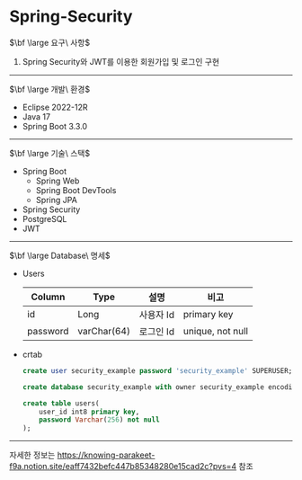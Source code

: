 # Spring-Security
$\bf \large 요구\ 사항$

1. Spring Security와 JWT를 이용한 회원가입 및 로그인 구현

---

$\bf \large 개발\ 환경$

- Eclipse 2022-12R
- Java 17
- Spring Boot 3.3.0

---

$\bf \large 기술\ 스택$

- Spring Boot
    - Spring Web
    - Spring Boot DevTools
    - Spring JPA
- Spring Security
- PostgreSQL
- JWT

---

$\bf \large Database\ 명세$

- Users
    
    
    | Column | Type | 설명 | 비고 |
    | --- | --- | --- | --- |
    | id | Long | 사용자 Id | primary key |
    | password | varChar(64) | 로그인 Id | unique, not null |
- crtab
    
    ```sql
    create user security_example password 'security_example' SUPERUSER;
    
    create database security_example with owner security_example encoding 'UTF8';
    
    create table users(
    	user_id int8 primary key,
    	password Varchar(256) not null
    );
    
    ```
    

---

자세한 정보는 https://knowing-parakeet-f9a.notion.site/eaff7432befc447b85348280e15cad2c?pvs=4 참조

